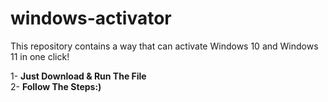 # windows-activator
This repository contains a way that can activate Windows 10 and Windows 11 in one click!

1- **Just Download & Run The File**  
2- **Follow The Steps:)**  
